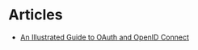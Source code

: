 # Articles

- [An Illustrated Guide to OAuth and OpenID Connect](https://developer.okta.com/blog/2019/10/21/illustrated-guide-to-oauth-and-oidc)
